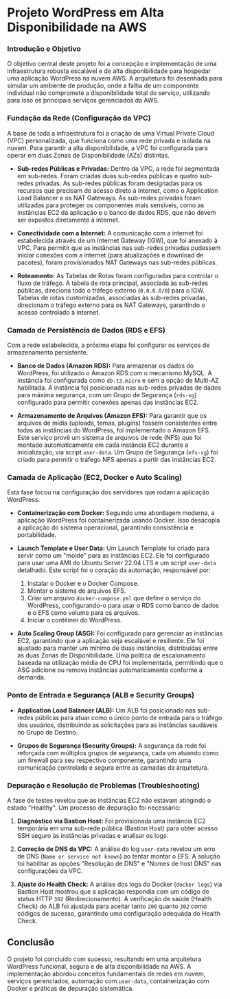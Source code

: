 # Projeto WordPress em Alta Disponibilidade na AWS

### Introdução e Objetivo

O objetivo central deste projeto foi a concepção e implementação de uma infraestrutura robusta escalável e de alta disponibilidade para hospedar uma aplicação WordPress na nuvem AWS. A arquitetura foi desenhada para simular um ambiente de produção, onde a falha de um componente individual não compromete a disponibilidade total do serviço, utilizando para isso os principais serviços gerenciados da AWS.

### Fundação da Rede (Configuração da VPC)

A base de toda a infraestrutura foi a criação de uma Virtual Private Cloud (VPC) personalizada, que funciona como uma rede privada e isolada na nuvem. Para garantir a alta disponibilidade, a VPC foi configurada para operar em duas Zonas de Disponibilidade (AZs) distintas.

* **Sub-redes Públicas e Privadas:** Dentro da VPC, a rede foi segmentada em sub-redes. Foram criadas duas sub-redes públicas e quatro sub-redes privadas. As sub-redes públicas foram designadas para os recursos que precisam de acesso direto à internet, como o Application Load Balancer e os NAT Gateways. As sub-redes privadas foram utilizadas para proteger os componentes mais sensíveis, como as instâncias EC2 da aplicação e o banco de dados RDS, que não devem ser expostos diretamente à internet.

* **Conectividade com a Internet:** A comunicação com a internet foi estabelecida através de um Internet Gateway (IGW), que foi anexado à VPC. Para permitir que as instâncias nas sub-redes privadas pudessem iniciar conexões com a internet (para atualizações e download de pacotes), foram provisionados NAT Gateways nas sub-redes públicas.

* **Roteamento:** As Tabelas de Rotas foram configuradas para controlar o fluxo de tráfego. A tabela de rota principal, associada às sub-redes públicas, direciona todo o tráfego externo (`0.0.0.0/0`) para o IGW. Tabelas de rotas customizadas, associadas às sub-redes privadas, direcionam o tráfego externo para os NAT Gateways, garantindo o acesso controlado à internet.

### Camada de Persistência de Dados (RDS e EFS)

Com a rede estabelecida, a próxima etapa foi configurar os serviços de armazenamento persistente.

* **Banco de Dados (Amazon RDS):** Para armazenar os dados do WordPress, foi utilizado o Amazon RDS com o mecanismo MySQL. A instância foi configurada como `db.t3.micro` e sem a opção de Multi-AZ habilitada. A instância foi posicionada nas sub-redes privadas de dados para máxima segurança, com um Grupo de Segurança (`rds-sg`) configurado para permitir conexões apenas das instâncias EC2.

* **Armazenamento de Arquivos (Amazon EFS):** Para garantir que os arquivos de mídia (uploads, temas, plugins) fossem consistentes entre todas as instâncias do WordPress, foi implementado o Amazon EFS. Este serviço provê um sistema de arquivos de rede (NFS) que foi montado automaticamente em cada instância EC2 durante a inicialização, via script `user-data`. Um Grupo de Segurança (`efs-sg`) foi criado para permitir o tráfego NFS apenas a partir das instâncias EC2.

### Camada de Aplicação (EC2, Docker e Auto Scaling)

Esta fase focou na configuração dos servidores que rodam a aplicação WordPress.

* **Containerização com Docker:** Seguindo uma abordagem moderna, a aplicação WordPress foi containerizada usando Docker. Isso desacopla a aplicação do sistema operacional, garantindo consistência e portabilidade.

* **Launch Template e User Data:** Um Launch Template foi criado para servir como um "molde" para as instâncias EC2. Ele foi configurado para usar uma AMI do Ubuntu Server 22.04 LTS e um script `user-data` detalhado. Este script foi o coração da automação, responsável por:
    1.  Instalar o Docker e o Docker Compose.
    2.  Montar o sistema de arquivos EFS.
    3.  Criar um arquivo `docker-compose.yml` que define o serviço do WordPress, configurando-o para usar o RDS como banco de dados e o EFS como volume para os arquivos.
    4.  Iniciar o contêiner do WordPress.
       
 * **Auto Scaling Group (ASG):** Foi configurado para gerenciar as instâncias EC2, garantindo que a aplicação seja escalável e resiliente. Ele foi ajustado para manter um mínimo de duas instâncias, distribuídas entre as duas Zonas de Disponibilidade. Uma política de escalonamento baseada na utilização média de CPU foi implementada, permitindo que o ASG adicione ou remova instâncias automaticamente conforme a demanda.

### Ponto de Entrada e Segurança (ALB e Security Groups)

* **Application Load Balancer (ALB):** Um ALB foi posicionado nas sub-redes públicas para atuar como o único ponto de entrada para o tráfego dos usuários, distribuindo as solicitações para as instâncias saudáveis no Grupo de Destino.

* **Grupos de Segurança (Security Groups):** A segurança da rede foi reforçada com múltiplos grupos de segurança, cada um atuando como um firewall para seu respectivo componente, garantindo uma comunicação controlada e segura entre as camadas da arquitetura.

### Depuração e Resolução de Problemas (Troubleshooting)

 A fase de testes revelou que as instâncias EC2 não estavam atingindo o estado "Healthy". Um processo de depuração foi necessário:

 1.  **Diagnóstico via Bastion Host:** Foi provisionada uma instância EC2 temporária em uma sub-rede pública (Bastion Host) para obter acesso SSH seguro às instâncias privadas e analisar os logs.

2.  **Correção de DNS da VPC:** A análise do log `user-data` revelou um erro de DNS (`Name or service not known`) ao tentar montar o EFS. A solução foi habilitar as opções "Resolução de DNS" e "Nomes de host DNS" nas configurações da VPC.

3.  **Ajuste do Health Check:** A análise dos logs do Docker (`docker logs`) via Bastion Host mostrou que a aplicação respondia com um código de status HTTP `302` (Redirecionamento). A verificação de saúde (Health Check) do ALB foi ajustada para aceitar tanto `200` quanto `302` como códigos de sucesso, garantindo uma configuração adequada do Health Check.

## Conclusão 
O projeto foi concluído com sucesso, resultando em uma arquitetura WordPress funcional, segura e de alta disponibilidade na AWS. A implementação abordou conceitos fundamentais de redes em nuvem, serviços gerenciados, automação com `user-data`, containerização com Docker e práticas de depuração sistemática. 
